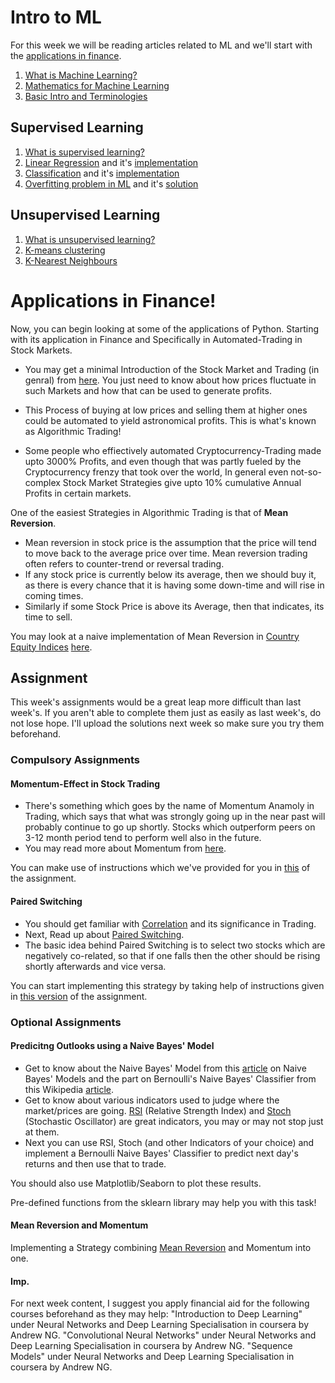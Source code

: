 # Intro to ML

For this week we will be reading articles related to ML and we'll start with the [applications in finance](#Applications-in-Finance!).

1. [What is Machine Learning?](https://www.edureka.co/blog/what-is-machine-learning/)
2. [Mathematics for Machine Learning](https://www.edureka.co/blog/mathematics-for-machine-learning/)
3. [Basic Intro and Terminologies](https://www.edureka.co/blog/introduction-to-machine-learning/)

## Supervised Learning

1. [What is supervised learning?](https://www.edureka.co/blog/supervised-learning/)
2. [Linear Regression](https://www.edureka.co/blog/linear-regression-in-python/) and it's [implementation](https://www.edureka.co/blog/linear-regression-for-machine-learning/)
3. [Classification](https://www.edureka.co/blog/classification-algorithms/) and it's [implementation](https://www.edureka.co/blog/classification-in-machine-learning/)
4. [Overfitting problem in ML](https://www.edureka.co/blog/overfitting-in-machine-learning/) and it's [solution](https://www.edureka.co/blog/regularization-in-machine-learning/)

## Unsupervised Learning

1. [What is unsupervised learning?](https://www.edureka.co/blog/unsupervised-learning/)
2. [K-means clustering](https://www.edureka.co/blog/k-means-clustering-algorithm/)
3. [K-Nearest Neighbours](https://www.edureka.co/blog/k-nearest-neighbors-algorithm/)

# Applications in Finance!

Now, you can begin looking at some of the applications of Python. Starting with its application in Finance and Specifically in
Automated-Trading in Stock Markets.

- You may get a minimal Introduction of the Stock Market and Trading (in genral) from [here](https://www.youtube.com/watch?v=bl797s8u0QQ&t=463s). You just need to know about how prices fluctuate in such Markets and how that can be used to generate profits.

- This Process of buying at low prices and selling them at higher ones could be automated to yield astronomical profits. This is what's known as Algorithmic Trading!
- Some people who effiectively automated Cryptocurrency-Trading made upto 3000% Profits, and even though that was partly fueled by the
  Cryptocurrency frenzy that took over the world, In general even not-so-complex Stock Market Strategies give upto 10% cumulative Annual Profits in
  certain markets.

One of the easiest Strategies in Algorithmic Trading is that of **Mean Reversion**.

- Mean reversion in stock price is the assumption that the price will tend to move back to the average price over time. Mean reversion trading often refers to counter-trend or reversal trading.
- If any stock price is currently below its average, then we should buy it, as there is every chance that it is having some down-time and will rise in coming times.
- Similarly if some Stock Price is above its Average, then that indicates, its time to sell.

You may look at a naive implementation of Mean Reversion in [Country Equity Indices](https://en.wikipedia.org/wiki/Stock_market_index) [here](https://www.quantconnect.com/tutorials/strategy-library/mean-reversion-effect-in-country-equity-indexes).

## Assignment

This week's assignments would be a great leap more difficult than last week's. If you aren't able to complete them just as easily as last week's, do not lose hope. I'll upload the solutions next week so make sure you try them beforehand.

### Compulsory Assignments

#### Momentum-Effect in Stock Trading

- There's something which goes by the name of Momentum Anamoly in Trading, which says that what was strongly going up in the near past will probably continue to go up shortly. Stocks which outperform peers on 3-12 month period tend to perform well also in the future.
- You may read more about Momentum from [here](https://quantpedia.com/strategies/momentum-factor-effect-in-stocks/).

You can make use of instructions which we've provided for you in [this](https://github.com/Agam9427/WiDS-2022-23/blob/main/Week%202/Momentum.ipynb) of the assignment.

#### Paired Switching

- You should get familiar with [Correlation](https://www.investopedia.com/ask/answers/032515/what-does-it-mean-if-correlation-coefficient-positive-negative-or-zero.asp) and its significance in Trading.
- Next, Read up about [Paired Switching](https://quantpedia.com/strategies/paired-switching/).
- The basic idea behind Paired Switching is to select two stocks which are negatively co-related, so that if one falls then the other should be rising shortly afterwards and vice versa.

You can start implementing this strategy by taking help of instructions given in [this version](https://github.com/Agam9427/WiDS-2022-23/blob/main/Week%202/Pairs.ipynb) of the assignment.

### Optional Assignments

#### Predicitng Outlooks using a Naive Bayes' Model

- Get to know about the Naive Bayes' Model from this [article](https://towardsdatascience.com/all-about-naive-bayes-8e13cef044cf) on Naive Bayes' Models and the part on Bernoulli's Naive Bayes' Classifier from this Wikipedia [article](https://en.wikipedia.org/wiki/Naive_Bayes_classifier).
- Get to know about various indicators used to judge where the market/prices are going. [RSI](https://blog.quantinsti.com/rsi-indicator/) (Relative Strength Index) and [Stoch](https://blog.quantinsti.com/stochastic-oscillator/) (Stochastic Oscillator) are great indicators, you may or may not stop just at them.
- Next you can use RSI, Stoch (and other Indicators of your choice) and implement a Bernoulli Naive Bayes' Classifier to predict next day's returns and then use that to trade.

You should also use Matplotlib/Seaborn to plot these results.

Pre-defined functions from the sklearn library may help you with this task!

#### Mean Reversion and Momentum

Implementing a Strategy combining [Mean Reversion](https://www.investopedia.com/terms/m/meanreversion.asp) and Momentum into one.

#### Imp.
For next week content, I suggest you apply financial aid for the following courses beforehand as they may help:
"Introduction to Deep Learning" under Neural Networks and Deep Learning Specialisation in coursera by Andrew NG.
"Convolutional Neural Networks" under Neural Networks and Deep Learning Specialisation in coursera by Andrew NG.
"Sequence Models" under Neural Networks and Deep Learning Specialisation in coursera by Andrew NG.

